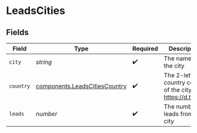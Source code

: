 # LeadsCities


## Fields

| Field                                                                          | Type                                                                           | Required                                                                       | Description                                                                    |
| ------------------------------------------------------------------------------ | ------------------------------------------------------------------------------ | ------------------------------------------------------------------------------ | ------------------------------------------------------------------------------ |
| `city`                                                                         | *string*                                                                       | :heavy_check_mark:                                                             | The name of the city                                                           |
| `country`                                                                      | [components.LeadsCitiesCountry](../../models/components/leadscitiescountry.md) | :heavy_check_mark:                                                             | The 2-letter country code of the city: https://d.to/geo                        |
| `leads`                                                                        | *number*                                                                       | :heavy_check_mark:                                                             | The number of leads from this city                                             |
